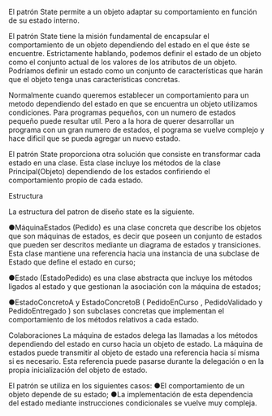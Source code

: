 
El patrón State permite a un objeto adaptar su comportamiento en función de su estado interno. 

El patrón State tiene la misión fundamental de encapsular el comportamiento de un objeto dependiendo del estado en el que éste se encuentre. Estrictamente hablando, podemos definir el estado de un objeto como el conjunto actual de los valores de los atributos de un objeto. Podríamos definir un estado como un conjunto de características que harán que el objeto tenga unas características concretas. 

Normalmente cuando queremos establecer un comportamiento para un metodo dependiendo del estado en que se encuentra un objeto utilizamos condiciones. Para programas pequeños, con un numero de estados pequeño puede resultar util. Pero a la hora de querer desarrollar un programa con un gran numero de estados, el pograma se vuelve complejo y hace dificil que se pueda agregar un nuevo estado. 

El  patrón  State   proporciona  otra  solución  que  consiste  en  transformar  cada  estado  en  una  clase.  Esta  clase incluye los métodos de la clase  Principal(Objeto)  dependiendo de los estados confiriendo el comportamiento propio de cada estado. 

Estructura 

La estructura del patron de diseño state es la siguiente.

●MáquinaEstados (Pedido)   es  una  clase  concreta  que  describe  los  objetos  que  son  máquinas  de 
estados, es decir que poseen un conjunto de estados que pueden ser descritos mediante un diagrama 
de estados y transiciones. Esta clase mantiene una referencia hacia una instancia de una subclase de 
Estado que define el estado en curso; 

●Estado (EstadoPedido)   es  una  clase  abstracta  que  incluye  los  métodos  ligados  al  estado  y  que 
gestionan la asociación con la máquina de estados; 

●EstadoConcretoA  y  EstadoConcretoB  ( PedidoEnCurso ,  PedidoValidado  y  PedidoEntregado ) son 
subclases concretas que implementan el comportamiento de los métodos relativos a cada estado. 

Colaboraciones
La máquina de estados delega las llamadas a los métodos dependiendo del estado en curso hacia un objeto de 
estado. 
La máquina de estados puede transmitir al objeto de estado una referencia hacia sí misma si es necesario. Esta 
referencia puede pasarse durante la delegación o en la propia inicialización del objeto de estado. 

El patrón se utiliza en los siguientes casos: 
●El comportamiento de un objeto depende de su estado; 
●La  implementación  de  esta  dependencia  del  estado  mediante  instrucciones  condicionales  se  vuelve  muy 
compleja. 

